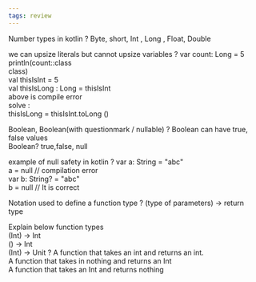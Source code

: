 ```yaml
---
tags: review
---
```


Number types in kotlin
?
Byte, short, Int , Long , Float, Double
<!--SR:!2023-08-17,4,270-->

we can upsize literals but cannot upsize variables
?
var count: Long = 5  
println(count::class  
class)  
val thisIsInt = 5  
val thisIsLong : Long = thisIsInt  
above is compile error  
solve :  
thisIsLong = thisIsInt.toLong ()

Boolean, Boolean(with questionmark / nullable)
?
Boolean can have true, false values  
Boolean? true,false, null

example of null safety in kotlin
?
var a: String = "abc"  
a = null // compilation error  
var b: String? = "abc"  
b = null // It is correct

Notation used to define a function type
?
(type of parameters) -> return type

Explain below function types  
  (Int) -> Int  
() -> Int  
(Int) -> Unit
?
A function that takes an int and returns an int.  
A function that takes in nothing and returns an Int  
A function that takes an Int and returns nothing



